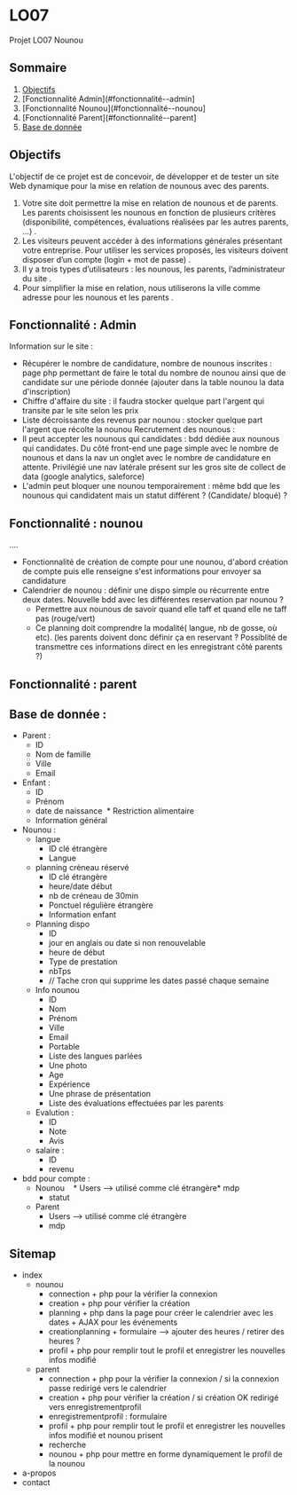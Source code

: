 # LO07
Projet LO07 Nounou

## Sommaire
1. [Objectifs](#Objectifs)
1. [Fonctionnalité Admin](#fonctionnalité--admin]
1. [Fonctionnalité Nounou](#fonctionnalité--nounou]
1. [Fonctionnalité Parent](#fonctionnalité--parent]
1. [Base de donnée](#base-de-donnée-)

## Objectifs

L'objectif de ce projet est de concevoir, de développer et de tester un site Web dynamique pour la mise en
relation de nounous avec des parents.

1. Votre site doit permettre la mise en relation de nounous et de parents. Les parents choisissent les nounous
en fonction de plusieurs critères (disponibilité, compétences, évaluations réalisées par les autres parents, …) . 
1. Les visiteurs peuvent accéder à des informations générales présentant votre entreprise. Pour utiliser les
services proposés, les visiteurs doivent disposer d’un compte (login + mot de passe) . 
1. Il y a trois types d’utilisateurs : les nounous, les parents, l’administrateur du site . 
1. Pour simplifier la mise en relation, nous utiliserons la ville comme adresse pour les nounous et les parents . 

## Fonctionnalité : Admin

Information sur le site :
* Récupérer le nombre de candidature, nombre de nounous inscrites : page php permettant de faire le total du nombre de nounou ainsi que de candidate sur une période donnée (ajouter dans la table nounou la data d'inscription)
* Chiffre d'affaire du site : il faudra stocker quelque part l'argent qui transite par le site selon les prix
* Liste décroissante des revenus par nounou : stocker quelque part l'argent que récolte la nounou
Recrutement des nounous :
* Il peut accepter les nounous qui candidates : bdd dédiée aux nounous qui candidates. Du côté front-end une page simple avec le nombre de nounous et dans la nav un onglet avec le nombre de candidature en attente. Privilégié une nav latérale présent sur les gros site de collect de data (google analytics, saleforce)
* L'admin peut bloquer une nounou temporairement : même bdd que les nounous qui candidatent mais un statut différent ? (Candidate/ bloqué) ?

## Fonctionnalité : nounou

....

* Fonctionnalité de création de compte pour une nounou, d'abord création de compte puis elle renseigne s'est informations pour envoyer sa candidature
* Calendrier de nounou : définir une dispo simple ou  récurrente entre deux dates. Nouvelle bdd avec les différentes reservation par nounou ?
  * Permettre aux nounous de savoir quand elle taff et quand elle ne taff pas (rouge/vert)
  * Ce planning doit comprendre la modalité( langue, nb de gosse, où etc). (les parents doivent donc définir ça en reservant ? Possiblité de transmettre ces informations direct en les enregistrant côté parents ?)

## Fonctionnalité : parent

## Base de donnée :

* Parent :
  * ID
  * Nom de famille
  * Ville
  * Email
* Enfant :
  * ID
  * Prénom
  * date de naissance
  * Restriction alimentaire
  * Information général
* Nounou :
  * langue
    * ID clé étrangère
    * Langue
  * planning créneau réservé
    * ID clé étrangère
    * heure/date début
    * nb de créneau de 30min
    * Ponctuel régulière étrangère
    * Information enfant
  * Planning dispo
    * ID
    * jour en anglais ou date si non renouvelable
    * heure de début
    * Type de prestation
    * nbTps
    * // Tache cron qui supprime les dates passé chaque semaine
  * Info nounou
    * ID
    * Nom
    * Prénom
    * Ville
    * Email
    * Portable
    * Liste des langues parlées
    * Une photo
    * Age
    * Expérience
    * Une phrase de présentation
    * Liste des évaluations effectuées par les parents
  * Evalution :
    * ID
    * Note 
    * Avis
  * salaire :
    * ID 
    * revenu
* bdd pour compte : 
  * Nounou
    * Users --> utilisé comme clé étrangère* mdp 
    * statut
  * Parent 
    * Users --> utilisé comme clé étrangère
    * mdp
    
## Sitemap

* index
  * nounou
    * connection + php pour la vérifier la connexion
    * creation + php pour vérifier la création
    * planning + php dans la page pour créer le calendrier avec les dates + AJAX pour les événements
    * creationplanning + formulaire --> ajouter des heures / retirer des heures ?
    * profil + php pour remplir tout le profil et enregistrer les nouvelles infos modifié
  * parent
    * connection + php pour la vérifier la connexion / si la connexion passe redirigé vers le calendrier
    * creation + php pour vérifier la création  / si création OK redirigé vers enregistrementprofil
    * enregistrementprofil : formulaire
    * profil + php pour remplir tout le profil et enregistrer les nouvelles infos modifié et nounou prisent
    * recherche
    * nounou + php pour mettre en forme dynamiquement le profil de la nounou
* a-propos
* contact
  
  














